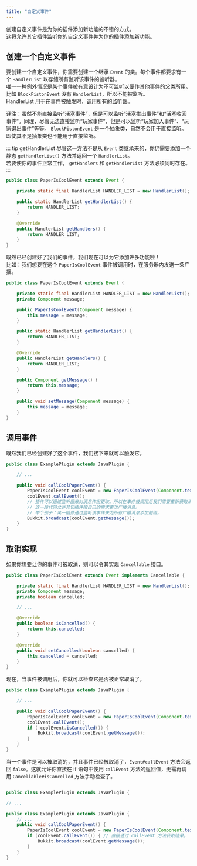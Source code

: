 ```yaml
---
title: "自定义事件"
---
```


创建自定义事件是为你的插件添加新功能的不错的方式。  
这将允许其它插件监听你的自定义事件并为你的插件添加新功能。

## 创建一个自定义事件

要创建一个自定义事件，你需要创建一个继承 `Event` 的类。每个事件都要求有一个 `HandlerList` 以存储所有监听该事件的监听器。  
唯一一种例外情况是某个事件被有意设计为不可监听以便作其他事件的父类所用。比如 `BlockPistonEvent` 没有 `HandlerList`，所以不能被监听。  
HandlerList 用于在事件被触发时，调用所有的监听器。

译注：虽然不能直接监听“活塞事件”，但是可以监听“活塞推出事件”和“活塞收回事件”。同理，尽管无法直接监听“玩家事件”，但是可以监听“玩家加入事件”、“玩家退出事件”等等。 `BlockPistonEvent` 是一个抽象类，自然不会用于直接监听。即使其不是抽象类也不能用于直接监听。

::: tip getHandlerList
尽管这一方法不是从 `Event` 类继承来的，你仍需要添加一个静态 `getHandlerList()` 方法并返回一个 `HandlerList`。  
若要使你的事件正常工作， `getHandlers` 和 `getHandlerList` 方法必须同时存在。  
:::

```java
public class PaperIsCoolEvent extends Event {

    private static final HandlerList HANDLER_LIST = new HandlerList();

    public static HandlerList getHandlerList() {
        return HANDLER_LIST;
    }

    @Override
    public HandlerList getHandlers() {
        return HANDLER_LIST;
    }
}
```

既然已经创建好了我们的事件，我们现在可以为它添加许多功能啦！  
比如：我们想要在这个 `PaperIsCoolEvent` 事件被调用时，在服务器内发送一条广播。

```java
public class PaperIsCoolEvent extends Event {

    private static final HandlerList HANDLER_LIST = new HandlerList();
    private Component message;

    public PaperIsCoolEvent(Component message) {
        this.message = message;
    }

    public static HandlerList getHandlerList() {
        return HANDLER_LIST;
    }

    @Override
    public HandlerList getHandlers() {
        return HANDLER_LIST;
    }

    public Component getMessage() {
        return this.message;
    }

    public void setMessage(Component message) {
        this.message = message;
    }
}
```

## 调用事件

既然我们已经创建好了这个事件，我们接下来就可以触发它。

```java
public class ExamplePlugin extends JavaPlugin {

    // ...

    public void callCoolPaperEvent() {
        PaperIsCoolEvent coolEvent = new PaperIsCoolEvent(Component.text("Paper is cool!"));
        coolEvent.callEvent();
        // 插件可以通过监听器来对消息作出更改。所以在事件被调用后我们需要重新获取消息内容。
        // 这一段代码允许其它插件按自己的需求更改广播消息。
        // 举个例子：某一插件通过监听该事件来为所有广播消息添加前缀。
        Bukkit.broadcast(coolEvent.getMessage());
    }
}
```

## 取消实现

如果你想要让你的事件可被取消，则可以令其实现 `Cancellable` 接口。

```java
public class PaperIsCoolEvent extends Event implements Cancellable {

    private static final HandlerList HANDLER_LIST = new HandlerList();
    private Component message;
    private boolean cancelled;

    // ...

    @Override
    public boolean isCancelled() {
        return this.cancelled;
    }

    @Override
    public void setCancelled(boolean cancelled) {
        this.cancelled = cancelled;
    }
}
```

现在，当事件被调用后，你就可以检查它是否被正常取消了。

```java
public class ExamplePlugin extends JavaPlugin {

    // ...

    public void callCoolPaperEvent() {
        PaperIsCoolEvent coolEvent = new PaperIsCoolEvent(Component.text("Paper is cool!"));
        coolEvent.callEvent();
        if (!coolEvent.isCancelled()) {
            Bukkit.broadcast(coolEvent.getMessage());
        }
    }
}
```

当一个事件是可以被取消的，并且事件已经被取消了，`Event#callEvent` 方法会返回 `false`。这就允许你直接在 if 语句中使用 `callEvent` 方法的返回值，无需再调用 `Cancellable#isCancelled` 方法手动检查了。

```java

public class ExamplePlugin extends JavaPlugin {

// ...

public class ExamplePlugin extends JavaPlugin {
    // ...
    public void callCoolPaperEvent() {
        PaperIsCoolEvent coolEvent = new PaperIsCoolEvent(Component.text("Paper is cool!"));
        if (coolEvent.callEvent()) { // 直接通过 callEvent 方法获取结果。
            Bukkit.broadcast(coolEvent.getMessage());
        }
    }
}

```
